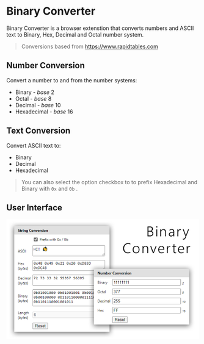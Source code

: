 # Binary Converter

Binary Converter is a browser extenstion that converts numbers and ASCII text to Binary, Hex, Decimal and Octal number system.

> Conversions based from https://www.rapidtables.com

## Number Conversion

Convert a number to and from the number systems:

- Binary - _base_ 2
- Octal - _base_ 8
- Decimal - _base_ 10
- Hexadecimal - _base_ 16

## Text Conversion

Convert ASCII text to:

- Binary
- Decimal
- Hexadecimal

> You can also select the option checkbox to to prefix Hexadecimal and Binary with `0x` and `0b` .

## User Interface

![UI of the Base2 Translator chrome extension](images/screens/med-1.png)

